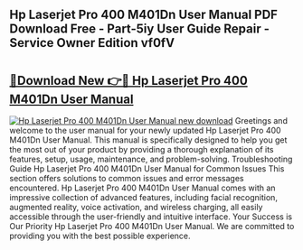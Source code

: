 ## Hp Laserjet Pro 400 M401Dn User Manual PDF Download Free - Part-5iy User Guide Repair - Service Owner Edition vf0fV

# <h2><a href="http://bc2822.oget.top/?id=Hp+Laserjet+Pro+400+M401Dn+User+Manual">🔗Download New 👉🔴 Hp Laserjet Pro 400 M401Dn User Manual</a></h2>

[![Hp Laserjet Pro 400 M401Dn User Manual new download](https://i.imgur.com/5g1atiW.png)](http://bc2822.oget.top/?id=Hp+Laserjet+Pro+400+M401Dn+User+Manual)
Greetings and welcome to the user manual for your newly updated Hp Laserjet Pro 400 M401Dn User Manual. This manual is specifically designed to help you get the most out of your product by providing a thorough explanation of its features, setup, usage, maintenance, and problem-solving. Troubleshooting Guide Hp Laserjet Pro 400 M401Dn User Manual for Common Issues This section offers solutions to common issues and error messages encountered. Hp Laserjet Pro 400 M401Dn User Manual comes with an impressive collection of advanced features, including facial recognition, augmented reality, voice activation, and wireless charging, all easily accessible through the user-friendly and intuitive interface. Your Success is Our Priority Hp Laserjet Pro 400 M401Dn User Manual. We are committed to providing you with the best possible experience.
